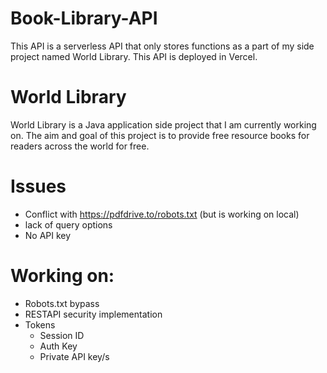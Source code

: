 # Book-Library-API
This API is a serverless API that only stores functions as a part of my side project named World Library. This API is deployed in Vercel.

# World Library
World Library is a Java application side project that I am currently working on. The aim and goal of this project is to provide free resource books for readers across the world for free.

# Issues
  - Conflict with https://pdfdrive.to/robots.txt (but is working on local)
  - lack of query options
  - No API key

# Working on:
  - Robots.txt bypass
  - RESTAPI security implementation
  - Tokens
    - Session ID
    - Auth Key
    - Private API key/s
